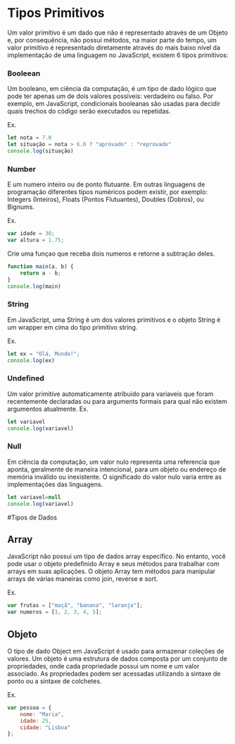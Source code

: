 # Tipos Primitivos 

Um valor primitivo é um dado que não é representado através de um Objeto e, por consequência, não possui métodos, na maior parte do tempo, um valor primitivo é representado diretamente através do mais baixo nível da implementação de uma linguagem no JavaScript, existem 6 tipos primitivos:


### Booleean

Um booleano, em ciência da computação, é um tipo de dado lógico que pode ter apenas um de dois valores possíveis: verdadeiro ou falso. Por exemplo, em JavaScript, condicionais booleanas são usadas para decidir quais trechos do código serão executados ou repetidas.

Ex.
```javascript
let nota = 7.0
let situação = nota > 6.0 ? "aprovado" : "reprovado"
console.log(situação)
```

### Number

E um numero inteiro ou de ponto flutuante. Em outras linguagens de programação diferentes tipos numéricos podem existir, por exemplo: Integers (Inteiros), Floats (Pontos Flutuantes), Doubles (Dobros), ou Bignums.

Ex.
```javascript
var idade = 30;
var altura = 1.75;
```

Crie uma funçao que receba dois numeros e retorne a subtração deles.

```javascript
function main(a, b) {
    return a - b;
}
console.log(main)
```
### String 

Em JavaScript, uma String é um dos valores primitivos e o objeto String é um wrapper em cima do tipo primitivo string.

Ex.
```javascript
let ex = "Olá, Mundo!";
console.log(ex)
```



### Undefined 

Um valor primitive automaticamente atribuido para variaveis que foram recentemente declaradas ou para arguments formais para qual não existem argumentos atualmente.
Ex.
```javascript
let variavel
console.log(variavel)
```
 
### Null

 Em ciência da computação, um valor nulo representa uma referencia que aponta, geralmente de maneira intencional, para um objeto ou endereço de memória inválido ou inexistente. O significado do valor nulo varia entre as implementações das linguagens.

```javascript
let variavel=null
console.log(variavel)

```

#Tipos de Dados

## Array
JavaScript não possui um tipo de dados array específico. No entanto, você pode usar o objeto predefinido Array e seus métodos para trabalhar com arrays em suas aplicações. O objeto Array tem métodos para manipular arrays de várias maneiras como join, reverse e sort.

Ex.
```javascript
var frutas = ["maçã", "banana", "laranja"];
var numeros = [1, 2, 3, 4, 5];
```
## Objeto

O tipo de dado Object em JavaScript é usado para armazenar coleções de valores. Um objeto é uma estrutura de dados composta por um conjunto de propriedades, onde cada propriedade possui um nome e um valor associado. As propriedades podem ser acessadas utilizando a sintaxe de ponto ou a sintaxe de colchetes.

Ex.
```javascript
var pessoa = {
    nome: "Maria",
    idade: 25,
    cidade: "Lisboa"
};
```
